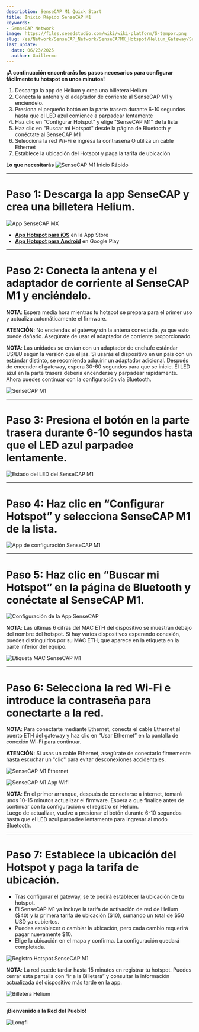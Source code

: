 ```yaml
---
description: SenseCAP M1 Quick Start
title: Inicio Rápido SenseCAP M1
keywords:
- SenseCAP Network
image: https://files.seeedstudio.com/wiki/wiki-platform/S-tempor.png
slug: /es/Network/SenseCAP_Network/SenseCAPMX_Hotspot/Helium_Gateway/SenseCAP_M1/SenseCAP_M1_Quick_Start
last_update:
  date: 06/23/2025
  author: Guillermo
---
```


**¡A continuación encontrarás los pasos necesarios para configurar fácilmente tu hotspot en unos minutos!**

1. Descarga la app de Helium y crea una billetera Helium
2. Conecta la antena y el adaptador de corriente al SenseCAP M1 y enciéndelo.
3. Presiona el pequeño botón en la parte trasera durante 6-10 segundos hasta que el LED azul comience a parpadear lentamente
4. Haz clic en "Configurar Hotspot" y elige "SenseCAP M1" de la lista
5. Haz clic en "Buscar mi Hotspot" desde la página de Bluetooth y conéctate al SenseCAP M1
6. Selecciona la red Wi-Fi e ingresa la contraseña O utiliza un cable Ethernet
7. Establece la ubicación del Hotspot y paga la tarifa de ubicación

**Lo que necesitarás**
![SenseCAP M1 Inicio Rápido](https://www.sensecapmx.com/wp-content/uploads/2022/06/what-youll-need.webp)

* * *

**Paso 1: Descarga la app SenseCAP y crea una billetera Helium.**
================================================================

![App SenseCAP MX](https://www.sensecapmx.com/wp-content/uploads/2022/06/sensecapmx-app.png)

* [**App Hotspot para iOS**](https://apps.apple.com/us/app/sensecap-hotspot/id1600051150) en la App Store
* [**App Hotspot para Android**](https://play.google.com/store/apps/details?id=com.sensecapmx.hotspot) en Google Play

* * *

**Paso 2: Conecta la antena y el adaptador de corriente al SenseCAP M1 y enciéndelo.**
======================================================================================

**NOTA**: Espera media hora mientras tu hotspot se prepara para el primer uso y actualiza automáticamente el firmware.

**ATENCIÓN**: No enciendas el gateway sin la antena conectada, ya que esto puede dañarlo. Asegúrate de usar el adaptador de corriente proporcionado.

**NOTA**: Las unidades se envían con un adaptador de enchufe estándar US/EU según la versión que elijas. Si usarás el dispositivo en un país con un estándar distinto, se recomienda adquirir un adaptador adicional. Después de encender el gateway, espera 30-60 segundos para que se inicie. El LED azul en la parte trasera debería encenderse y parpadear rápidamente. Ahora puedes continuar con la configuración vía Bluetooth.

![SenseCAP M1](https://www.sensecapmx.com/wp-content/uploads/2022/06/hotspot-1.webp)

* * *

**Paso 3: Presiona el botón en la parte trasera durante 6-10 segundos hasta que el LED azul parpadee lentamente.**
===============================================================================================================

![Estado del LED del SenseCAP M1](https://www.sensecapmx.com/wp-content/uploads/2022/06/LED-status-1.webp)

* * *

**Paso 4: Haz clic en “Configurar Hotspot” y selecciona SenseCAP M1 de la lista.**
==================================================================================

![App de configuración SenseCAP M1](https://www.sensecapmx.com/wp-content/uploads/2022/06/helium-app-sensecap-m1.png)

* * *

**Paso 5: Haz clic en “Buscar mi Hotspot” en la página de Bluetooth y conéctate al SenseCAP M1.**
================================================================================================

![Configuración de la App SenseCAP](https://www.sensecapmx.com/wp-content/uploads/2022/06/app-steps.png)

**NOTA**: Las últimas 6 cifras del MAC ETH del dispositivo se muestran debajo del nombre del hotspot. Si hay varios dispositivos esperando conexión, puedes distinguirlos por su MAC ETH, que aparece en la etiqueta en la parte inferior del equipo.

![Etiqueta MAC SenseCAP M1](https://www.sensecapmx.com/wp-content/uploads/2022/06/sensecap-m1-mac-labels.webp)

* * *

**Paso 6: Selecciona la red Wi-Fi e introduce la contraseña para conectarte a la red.**
======================================================================================

**NOTA**: Para conectarte mediante Ethernet, conecta el cable Ethernet al puerto ETH del gateway y haz clic en “Usar Ethernet” en la pantalla de conexión Wi-Fi para continuar.

**ATENCIÓN**: Si usas un cable Ethernet, asegúrate de conectarlo firmemente hasta escuchar un "clic" para evitar desconexiones accidentales.

![SenseCAP M1 Ethernet](https://www.sensecapmx.com/wp-content/uploads/2022/06/sensecap-m1-ethernet.webp)

![SenseCAP M1 App Wifi](https://www.sensecapmx.com/wp-content/uploads/2022/06/helium-app-wifi-eth.png)

**NOTA**: En el primer arranque, después de conectarse a internet, tomará unos 10-15 minutos actualizar el firmware. Espera a que finalice antes de continuar con la configuración o el registro en Helium.  
Luego de actualizar, vuelve a presionar el botón durante 6-10 segundos hasta que el LED azul parpadee lentamente para ingresar al modo Bluetooth.

* * *

**Paso 7: Establece la ubicación del Hotspot y paga la tarifa de ubicación.**
============================================================================

* Tras configurar el gateway, se te pedirá establecer la ubicación de tu hotspot.
* El SenseCAP M1 ya incluye la tarifa de activación de red de Helium (\$40) y la primera tarifa de ubicación (\$10), sumando un total de \$50 USD ya cubiertos.
* Puedes establecer o cambiar la ubicación, pero cada cambio requerirá pagar nuevamente \$10.
* Elige la ubicación en el mapa y confirma. La configuración quedará completada.

![Registro Hotspot SenseCAP M1](https://www.sensecapmx.com/wp-content/uploads/2022/06/register-hotspot.png)

**NOTA**: La red puede tardar hasta 15 minutos en registrar tu hotspot. Puedes cerrar esta pantalla con “Ir a la Billetera” y consultar la información actualizada del dispositivo más tarde en la app.

![Billetera Helium](https://www.sensecapmx.com/wp-content/uploads/2022/06/helium-wallet.png)

* * *

**¡Bienvenido a la Red del Pueblo!**

![Longfi](https://www.sensecapmx.com/wp-content/uploads/2022/06/longfi.webp)